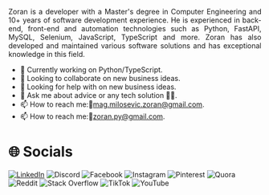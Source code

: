 <p align="justify">Zoran is a developer with a Master's degree in Computer Engineering and 10+ years of software development experience. He is experienced in back-end, front-end and automation technologies such as Python, FastAPI, MySQL, Selenium, JavaScript, TypeScript and more. Zoran has also developed and maintained various software solutions and has exceptional knowledge in this field.</p>

- 🔭 Currently working on Python/TypeScript.
- 👯 Looking to collaborate on new business ideas.
- 🤔 Looking for help with on new business ideas.
- 💬 Ask me about advice or any tech solution 👩‍💻.
- 📫 How to reach me:📱[mag.milosevic.zoran@gmail.com](mailto:mag.milosevic.zoran@gmail.com).
- 📫 How to reach me:📱[zoran.py@gmail.com](mailto:zoran.py@gmail.com).

# 🌐 Socials

[![LinkedIn](https://img.shields.io/badge/LinkedIn-%230077B5.svg?logo=linkedin&logoColor=white)](https://www.linkedin.com/in/zoranmilosevic) ![Discord](https://img.shields.io/badge/Discord-%237289DA.svg?logo=discord&logoColor=white) ![Facebook](https://img.shields.io/badge/Facebook-%231877F2.svg?logo=Facebook&logoColor=white) ![Instagram](https://img.shields.io/badge/Instagram-%23E4405F.svg?logo=Instagram&logoColor=white) ![Pinterest](https://img.shields.io/badge/Pinterest-%23E60023.svg?logo=Pinterest&logoColor=white) ![Quora](https://img.shields.io/badge/Quora-%23B92B27.svg?logo=Quora&logoColor=white) ![Reddit](https://img.shields.io/badge/Reddit-%23FF4500.svg?logo=Reddit&logoColor=white) ![Stack Overflow](https://img.shields.io/badge/-Stackoverflow-FE7A16?logo=stack-overflow&logoColor=white) ![TikTok](https://img.shields.io/badge/TikTok-%23000000.svg?logo=TikTok&logoColor=white) ![YouTube](https://img.shields.io/badge/YouTube-%23FF0000.svg?logo=YouTube&logoColor=white)
